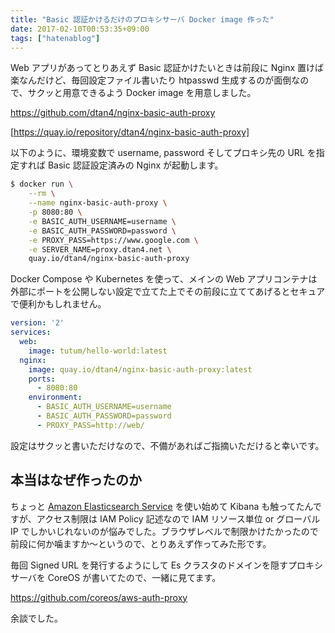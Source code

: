```yaml
---
title: "Basic 認証かけるだけのプロキシサーバ Docker image 作った"
date: 2017-02-10T00:53:35+09:00
tags: ["hatenablog"]
---
```


Web アプリがあってとりあえず Basic 認証かけたいときは前段に Nginx 置けば楽なんだけど、毎回設定ファイル書いたり htpasswd 生成するのが面倒なので、サクッと用意できるよう Docker image を用意しました。

https://github.com/dtan4/nginx-basic-auth-proxy



[https://quay.io/repository/dtan4/nginx-basic-auth-proxy]



以下のように、環境変数で username, password そしてプロキシ先の URL を指定すれば Basic 認証設定済みの Nginx が起動します。

```bash
$ docker run \
    --rm \
    --name nginx-basic-auth-proxy \
    -p 8080:80 \
    -e BASIC_AUTH_USERNAME=username \
    -e BASIC_AUTH_PASSWORD=password \
    -e PROXY_PASS=https://www.google.com \
    -e SERVER_NAME=proxy.dtan4.net \
    quay.io/dtan4/nginx-basic-auth-proxy
```

Docker Compose や Kubernetes を使って、メインの Web アプリコンテナは外部にポートを公開しない設定で立てた上でその前段に立ててあげるとセキュアで便利かもしれません。

```yaml
version: '2'
services:
  web:
    image: tutum/hello-world:latest
  nginx:
    image: quay.io/dtan4/nginx-basic-auth-proxy:latest
    ports:
      - 8080:80
    environment:
      - BASIC_AUTH_USERNAME=username
      - BASIC_AUTH_PASSWORD=password
      - PROXY_PASS=http://web/
```

設定はサクッと書いただけなので、不備があればご指摘いただけると幸いです。

## 本当はなぜ作ったのか

ちょっと [Amazon Elasticsearch Service](https://aws.amazon.com/jp/elasticsearch-service/) を使い始めて Kibana も触ってたんですが、アクセス制限は IAM Policy 記述なので IAM リソース単位 or グローバル IP でしかいじれないのが悩みでした。ブラウザレベルで制限かけたかったので前段に何か噛ますか〜というので、とりあえず作ってみた形です。

毎回 Signed URL を発行するようにして Es クラスタのドメインを隠すプロキシサーバを CoreOS が書いてたので、一緒に見てます。

https://github.com/coreos/aws-auth-proxy

余談でした。

